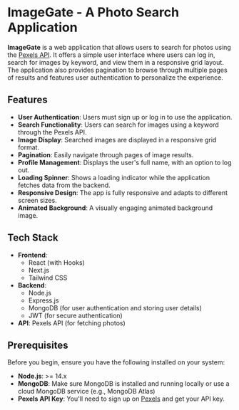 # ImageGate - A Photo Search Application

**ImageGate** is a web application that allows users to search for photos using the [Pexels API](https://www.pexels.com/api/). It offers a simple user interface where users can log in, search for images by keyword, and view them in a responsive grid layout. The application also provides pagination to browse through multiple pages of results and features user authentication to personalize the experience.

## Features

- **User Authentication**: Users must sign up or log in to use the application.
- **Search Functionality**: Users can search for images using a keyword through the Pexels API.
- **Image Display**: Searched images are displayed in a responsive grid format.
- **Pagination**: Easily navigate through pages of image results.
- **Profile Management**: Displays the user's full name, with an option to log out.
- **Loading Spinner**: Shows a loading indicator while the application fetches data from the backend.
- **Responsive Design**: The app is fully responsive and adapts to different screen sizes.
- **Animated Background**: A visually engaging animated background image.

## Tech Stack

- **Frontend**:
  - React (with Hooks)
  - Next.js
  - Tailwind CSS
- **Backend**:
  - Node.js
  - Express.js
  - MongoDB (for user authentication and storing user details)
  - JWT (for secure authentication)
- **API**: Pexels API (for fetching photos)

## Prerequisites

Before you begin, ensure you have the following installed on your system:

- **Node.js**: >= 14.x
- **MongoDB**: Make sure MongoDB is installed and running locally or use a cloud MongoDB service (e.g., MongoDB Atlas)
- **Pexels API Key**: You'll need to sign up on [Pexels](https://www.pexels.com/api/) and get your API key.

